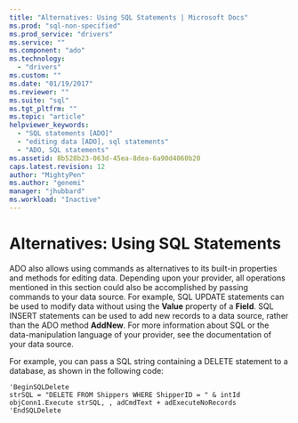 ```yaml
---
title: "Alternatives: Using SQL Statements | Microsoft Docs"
ms.prod: "sql-non-specified"
ms.prod_service: "drivers"
ms.service: ""
ms.component: "ado"
ms.technology:
  - "drivers"
ms.custom: ""
ms.date: "01/19/2017"
ms.reviewer: ""
ms.suite: "sql"
ms.tgt_pltfrm: ""
ms.topic: "article"
helpviewer_keywords: 
  - "SQL statements [ADO]"
  - "editing data [ADO], sql statements"
  - "ADO, SQL statements"
ms.assetid: 8b528b23-063d-45ea-8dea-6a90d4060b20
caps.latest.revision: 12
author: "MightyPen"
ms.author: "genemi"
manager: "jhubbard"
ms.workload: "Inactive"
---
```

# Alternatives: Using SQL Statements
ADO also allows using commands as alternatives to its built-in properties and methods for editing data. Depending upon your provider, all operations mentioned in this section could also be accomplished by passing commands to your data source. For example, SQL UPDATE statements can be used to modify data without using the **Value** property of a **Field**. SQL INSERT statements can be used to add new records to a data source, rather than the ADO method **AddNew**. For more information about SQL or the data-manipulation language of your provider, see the documentation of your data source.  
  
 For example, you can pass a SQL string containing a DELETE statement to a database, as shown in the following code:  
  
```  
'BeginSQLDelete  
strSQL = "DELETE FROM Shippers WHERE ShipperID = " & intId  
objConn1.Execute strSQL, , adCmdText + adExecuteNoRecords  
'EndSQLDelete  
```
